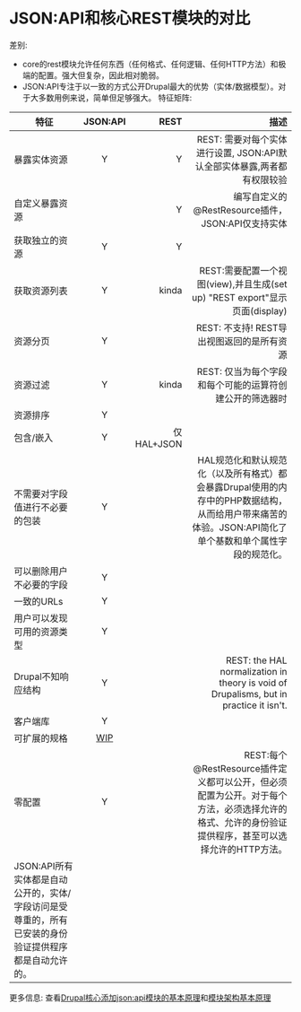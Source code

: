 JSON:API和核心REST模块的对比
====================

差别:
* core的rest模块允许任何东西（任何格式、任何逻辑、任何HTTP方法）和极端的配置。强大但复杂，因此相对脆弱。
* JSON:API专注于以一致的方式公开Drupal最大的优势（实体/数据模型）。对于大多数用例来说，简单但足够强大。
特征矩阵:

| 特征   |      JSON:API      |  REST |  描述 |
|----------|:-------------:|--------------:|----------------:|
| 暴露实体资源   |  Y | Y | REST: 需要对每个实体进行设置, JSON:API默认全部实体暴露,两者都有权限较验|
| 自定义暴露资源 |   |   Y |编写自定义的@RestResource插件，JSON:API仅支持实体|
| 获取独立的资源 | Y |    Y |
| 获取资源列表   | Y | kinda | REST:需要配置一个视图(view),并且生成(set up) "REST export"显示页面(display)|
| 资源分页      | Y | | REST: 不支持! REST导出视图返回的是所有资源|
| 资源过滤      | Y | kinda | REST: 仅当为每个字段和每个可能的运算符创建公开的筛选器时|
| 资源排序      | Y |       |   |
| 包含/嵌入     | Y | 仅HAL+JSON    | |
| 不需要对字段值进行不必要的包装| Y | | HAL规范化和默认规范化（以及所有格式）都会暴露Drupal使用的内存中的PHP数据结构，从而给用户带来痛苦的体验。JSON:API简化了单个基数和单个属性字段的规范化。|
| 可以删除用户不必要的字段 | Y | | |
| 一致的URLs | Y | | |
| 用户可以发现可用的资源类型 | Y | | |
| Drupal不知响应结构 | Y | | REST: the HAL normalization in theory is void of Drupalisms, but in practice it isn't.|
| 客户端库 | Y | | |
| 可扩展的规格| [WIP](http://jsonapi.org/extensions/) | | |
| 零配置 | Y | | REST:每个@RestResource插件定义都可以公开，但必须配置为公开。对于每个方法，必须选择允许的格式、允许的身份验证提供程序，甚至可以选择允许的HTTP方法。
            JSON:API所有实体都是自动公开的，实体/字段访问是受尊重的，所有已安装的身份验证提供程序都是自动允许的。|

更多信息:
查看[Drupal核心添加json:api模块的基本原理](https://www.drupal.org/project/ideas/issues/2836165)和[模块架构基本原理](https://cgit.drupalcode.org/jsonapi/tree/jsonapi.api.php)